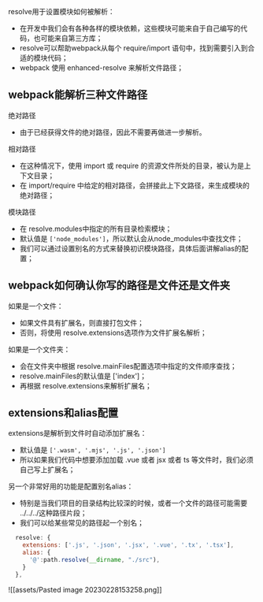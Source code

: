

resolve用于设置模块如何被解析：
- 在开发中我们会有各种各样的模块依赖，这些模块可能来自于自己编写的代码，也可能来自第三方库；
- resolve可以帮助webpack从每个 require/import 语句中，找到需要引入到合适的模块代码；
- webpack 使用 enhanced-resolve 来解析文件路径；


## webpack能解析三种文件路径

绝对路径
- 由于已经获得文件的绝对路径，因此不需要再做进一步解析。

相对路径
- 在这种情况下，使用 import 或 require 的资源文件所处的目录，被认为是上下文目录；
- 在 import/require 中给定的相对路径，会拼接此上下文路径，来生成模块的绝对路径；

模块路径
- 在 resolve.modules中指定的所有目录检索模块；
- 默认值是 `['node_modules']`，所以默认会从node_modules中查找文件；
- 我们可以通过设置别名的方式来替换初识模块路径，具体后面讲解alias的配置；

## webpack如何确认你写的路径是文件还是文件夹

如果是一个文件：
- 如果文件具有扩展名，则直接打包文件；
- 否则，将使用 resolve.extensions选项作为文件扩展名解析；

如果是一个文件夹：
- 会在文件夹中根据 resolve.mainFiles配置选项中指定的文件顺序查找；
- resolve.mainFiles的默认值是 ['index']；
- 再根据 resolve.extensions来解析扩展名；


## extensions和alias配置

extensions是解析到文件时自动添加扩展名：
- 默认值是 `['.wasm', '.mjs', '.js', '.json']`
- 所以如果我们代码中想要添加加载 .vue 或者 jsx 或者 ts 等文件时，我们必须自己写上扩展名；

另一个非常好用的功能是配置别名alias：
- 特别是当我们项目的目录结构比较深的时候，或者一个文件的路径可能需要 ../../../这种路径片段；
- 我们可以给某些常见的路径起一个别名；

```js
  resolve: {
    extensions: ['.js', '.json', '.jsx', '.vue', '.tx', '.tsx'],
    alias: {
      '@':path.resolve(__dirname, "./src"),
    }
  },
```

![[assets/Pasted image 20230228153258.png]]

